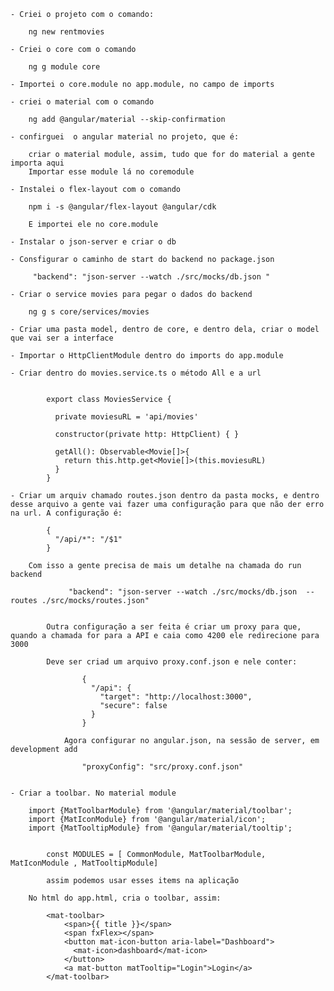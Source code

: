 	
	- Criei o projeto com o comando:

		ng new rentmovies

	- Criei o core com o comando

		ng g module core

	- Importei o core.module no app.module, no campo de imports

	- criei o material com o comando 

		ng add @angular/material --skip-confirmation

	- confirguei  o angular material no projeto, que é:

		criar o material module, assim, tudo que for do material a gente importa aqui
		Importar esse module lá no coremodule

	- Instalei o flex-layout com o comando

		npm i -s @angular/flex-layout @angular/cdk

		E importei ele no core.module

	- Instalar o json-server e criar o db

	- Consfigurar o caminho de start do backend no package.json

		 "backend": "json-server --watch ./src/mocks/db.json "

	- Criar o service movies para pegar o dados do backend

		ng g s core/services/movies

	- Criar uma pasta model, dentro de core, e dentro dela, criar o model que vai ser a interface

	- Importar o HttpClientModule dentro do imports do app.module

	- Criar dentro do movies.service.ts o método All e a url


			export class MoviesService {

			  private moviesuRL = 'api/movies'

			  constructor(private http: HttpClient) { }

			  getAll(): Observable<Movie[]>{
			    return this.http.get<Movie[]>(this.moviesuRL)
			  }
			}

	- Criar um arquiv chamado routes.json dentro da pasta mocks, e dentro desse arquivo a gente vai fazer uma configuração para que não der erro na url. A configuração é:

			{
			  "/api/*": "/$1"
			}

		Com isso a gente precisa de mais um detalhe na chamada do run backend

				 "backend": "json-server --watch ./src/mocks/db.json  --routes ./src/mocks/routes.json"


			Outra configuração a ser feita é criar um proxy para que, quando a chamada for para a API e caia como 4200 ele redirecione para 3000

			Deve ser criad um arquivo proxy.conf.json e nele conter:

			 		{
					  "/api": {
					    "target": "http://localhost:3000",
					    "secure": false
					  }
					}

				Agora configurar no angular.json, na sessão de server, em development add

					"proxyConfig": "src/proxy.conf.json"


	- Criar a toolbar. No material module

		import {MatToolbarModule} from '@angular/material/toolbar';
		import {MatIconModule} from '@angular/material/icon';
		import {MatTooltipModule} from '@angular/material/tooltip';
		

			const MODULES = [ CommonModule, MatToolbarModule, MatIconModule , MatTooltipModule]

			assim podemos usar esses items na aplicação

		No html do app.html, cria o toolbar, assim:

			<mat-toolbar>
			    <span>{{ title }}</span>
			    <span fxFlex></span>
			    <button mat-icon-button aria-label="Dashboard">
			      <mat-icon>dashboard</mat-icon>
			    </button>
			    <a mat-button matTooltip="Login">Login</a>
			</mat-toolbar>

